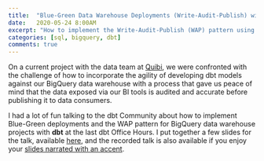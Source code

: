 ```yaml
---
title:  "Blue-Green Data Warehouse Deployments (Write-Audit-Publish) with BigQuery and dbt" 
date:   2020-05-24 8:00AM
excerpt: "How to implement the Write-Audit-Publish (WAP) pattern using dbt on BigQuery"
categories: [sql, bigquery, dbt]
comments: true
---
```


On a current project with the data team at [Quibi](https://quibi.com), we were confronted with the challenge of how to incorporate the agility of developing dbt models against our BigQuery data warehouse with a process that gave us peace of mind that the data exposed via our BI tools is audited and accurate before publishing it to data consumers.

I had a lot of fun talking to the dbt Community about how to implement Blue-Green deployments and the WAP pattern for BigQuery data warehouse projects with **dbt** at the last dbt Office Hours. I put together a few slides for the talk, available [here](/assets/wap_dbt_bigquery.pdf), and the recorded talk is also available if you enjoy your [slides narrated with an accent](https://www.youtube.com/watch?v=jGwUonA3mDg).
